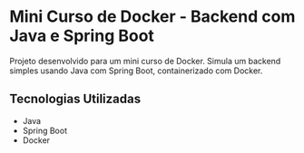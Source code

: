# Mini Curso de Docker - Backend com Java e Spring Boot

Projeto desenvolvido para um mini curso de Docker. Simula um backend simples usando Java com Spring Boot, containerizado com Docker.

## Tecnologias Utilizadas
- Java
- Spring Boot
- Docker
